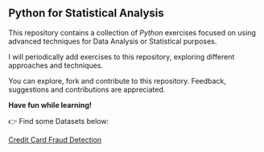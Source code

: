 ## **Python for Statistical Analysis** 



This repository contains a collection of _Python_ exercises focused on using advanced techniques for Data Analysis or Statistical purposes.

I will periodically add exercises to this repository, exploring different approaches and techniques.

You can explore, fork and contribute to this repository. Feedback, suggestions and contributions are appreciated.

**Have fun while learning!**

👉 Find some Datasets below: 

[Credit Card Fraud Detection](https://www.kaggle.com/datasets/mlg-ulb/creditcardfraud)
